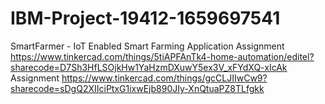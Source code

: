 # IBM-Project-19412-1659697541
SmartFarmer - IoT Enabled Smart Farming Application
Assignment https://www.tinkercad.com/things/5tiAPFAnTk4-home-automation/editel?sharecode=D7Sh3HfLSOjkHw1YaHzmDXuwY5ex3V_xFYdXQ-xIcAk
Assignment https://www.tinkercad.com/things/gcCLJIIwCw9?sharecode=sDgQ2XIIciPtxG1ixwEjb890JIy-XnQtuaPZ8TLfgkk
